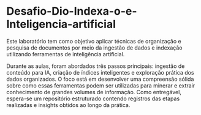 # Desafio-Dio-Indexa-o-e-Inteligencia-artificial
Este laboratório tem como objetivo aplicar técnicas de organização e pesquisa de documentos por meio da ingestão de dados e indexação utilizando ferramentas de inteligência artificial.

Durante as aulas, foram abordados três passos principais: ingestão de conteúdo para IA, criação de índices inteligentes e exploração prática dos dados organizados. O foco está em desenvolver uma compreensão sólida sobre como essas ferramentas podem ser utilizadas para minerar e extrair conhecimento de grandes volumes de informação. Como entregável, espera-se um repositório estruturado contendo registros das etapas realizadas e insights obtidos ao longo da prática.
